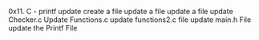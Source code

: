 0x11. C - printf
update
create a file
update a file
update a file
update Checker.c
Update Functions.c
update functions2.c file
update main.h File
update the Printf File
